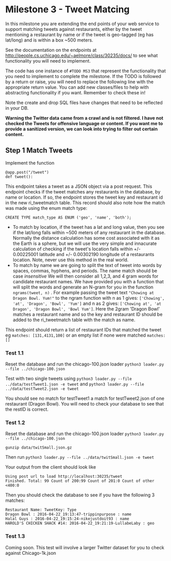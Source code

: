 # Milestone 3 - Tweet Matcing

In this milestone you are extending the end points of your web service to support matching tweets against restaurants, either by the tweet mentioning a restaurant by name or if the tweet is geo-tagged (eg has lat/long) and is within a box ~500 meters.

See the documentation on the endpoints at http://people.cs.uchicago.edu/~aelmore/class/30235/docs/ to see what functionality you will need to implement.

The code has one instance of `#TODO MS3` that represent the functionality that you need to implement to complete the milestone. If the TODO is followed by a return or raise, you will need to replace the following line with the appropriate return value.  You can add new classes/files to help with abstracting functionality if you want. Remember to check these in!

Note the create and drop SQL files have changes that need to be reflected in your DB.

**Warning the Twitter data came from a crawl and is not filtered. I have not checked the Tweets for offensive language or content. If you want me to provide a sanitized version, we can look into trying to filter out certain content.**

## Step 1 Match Tweets
Implement the function
```
@app.post("/tweet")
def tweet():
```
This endpoint takes a tweet as a JSON object via a post request. This endpoint checks if the tweet matches any restaurants in the database, by name or location. If so, the endpoint stores the tweet key and restaurant id in the new ri_tweetmatch table. This record should also note how the match was made using the enum match type:
```
CREATE TYPE match_type AS ENUM ('geo', 'name', 'both');
```

 - To match by location, if the tweet has a lat and long value, then you see if the lat/long falls within ~500 meters of any restaurant in the database. Normally the distance calculation has some cost associated with it as the Earth is a sphere, but we will use the very simple and innacurate calculation of checking if the tweet's location falls within +/- 0.00225001 latitude and +/- 0.00302190 longitude of a restaurants location. Note, never use this method in the real world.
 - To match by name we are going to split the text of tweet into words by spaces, commas, hyphens, and periods. The name match should be case *insensitive* We will then consider all 1,2,3, and 4 gram words for candidate restaurant names. We have provided you with a function that will split the words and generate an N-gram for you in the function `ngrams(tweet, n)` . For example passing the tweet text `"Chowing at Dragon Bowl. Yum!"` to the ngram function with n as 1 gives: `['Chowing', 'at', 'Dragon', 'Bowl', 'Yum']` and n as 2 gives: `['Chowing at', 'at Dragon', 'Dragon Bowl', 'Bowl Yum']`. Here the 2gram 'Dragon Bowl' matches a restaurant name and so the key and restaurant ID should be added to the ri_tweetmatch table with the match as name.

This endpoint should return a list of restaurant IDs that matched the tweet eg `matches: [131,4131,100]` or an empty list if none were matched `matches: []`

### Test 1.1
Reset the database and run the chicago-100.json loader `python3 loader.py --file ../chicago-100.json`

Test with two single tweets using 
`python3 loader.py --file ../data/testTweet1.json -e tweet`
and 
`python3 loader.py --file ../data/testTweet2.json -e tweet`

You should see no match for testTweet1 a match for testTweet2.json of one restaurant (Dragon Bowl). 
You will need to check your database to see that the restID is correct.

### Test 1.2
Reset the database and run the chicago-100.json loader `python3 loader.py --file ../chicago-100.json`

`gunzip data/twitSmall.json.gz`

Then run `python3 loader.py --file ../data/twitSmall.json -e tweet`

Your output from the client should look like 
```
Using post url to load http://localhost:30235/tweet
Finished. Total: 99 Count of 200:99 Count of 201:0 Count of other <400:0
```
Then you should check the database to see if you have the following 3 matches: 

```
Restaurant Name: TweetKey: Type
Dragon Bowl : 2016-04-22_19:13:47-trippinpurpose : name  
Halal Guys : 2016-04-22_19:15:24-nikejustdoit93 : name
HAROLD'S CHICKEN SHACK #14: 2016-04-22_19:21:19-LullabeLaby : geo
```

### Test 1.3
Coming soon. This test will involve a larger Twitter dataset for you to check against Chicago-1k.json